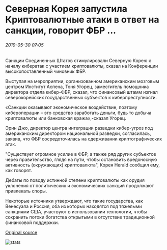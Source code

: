 # Северная Корея запустила Криптовалютные атаки в ответ на санкции, говорит ФБР ...

###### 2019-05-30 07:05

Санкции Соединенных Штатов стимулировали Северную Корею к началу кибератак с участием криптовалюты, сказал на Конференции высокопоставленный чиновник ФБР.

Выступая на мероприятии, организованном американским мозговым центром Институт Аспена, Тоня Угорец, заместитель помощника директора отдела кибер-ФБР, сказал, что финансовый штамм изгнал северокорейских государственных субъектов к киберпреступности.

«Санкции оказывают экономическое воздействие, поэтому кибероперации – это средство заработать деньги, будь то добыча криптовалюты или банковская кража»,-сказал Угорец.

Эрин Джо, директор центра интеграции разведки кибер-угроз под американским директором национальной разведки, согласилась, заявив, что ФБР сосредоточилась на сдерживании криптографических атак.

"Существует огромное усилие в ФБР, а также ряд других субъектов через правительство, глядя на пути, чтобы остановить вредоносную активность (окружающих) криптовалюта", Корея Herald сообщил ему, как говорят.

Дебаты по поводу истинной степени криптовалюты как орудия уклонения от политических и экономических санкций продолжают привлекать споры.

Некоторые источники утверждают, что такие государства, как Венесуэла и Россия, оба из которых находятся под тяжелыми санкциями США, участвуют в использовании технологии, чтобы сохранить потоки богатства открытыми в отсутствие традиционной финансовой поддержки.

[Original source](https://cointelegraph.com/news/north-korea-launched-cryptocurrency-attacks-in-response-to-sanctions-says-fbi)

![stats](https://c.statcounter.com/11760860/0/a89fa40b/1/ "stats")